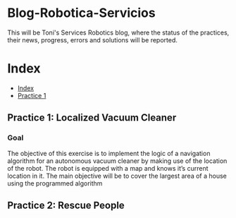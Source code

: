 # Blog-Robotica-Servicios
This will be Toni's Services Robotics blog, where the status of the practices, their news, progress, errors and solutions will be reported.

# Index

* [Index][Ind]
* [Practice 1][p1]

[Ind]: https://github.com/ToniLMM/Robotica_Servicios/blob/main/README.md#index
[p1]: https://github.com/ToniLMM/Robotica_Servicios/blob/main/README.md#practice-1-localized-vacuum-cleaner
[p2]: https://github.com/ToniLMM/Robotica_Servicios/blob/main/README.md#practice-2-rescue-people

## Practice 1: Localized Vacuum Cleaner

### Goal

The objective of this exercise is to implement the logic of a navigation algorithm for an autonomous vacuum cleaner by making use of the location of the robot. The robot is equipped with a map and knows it’s current location in it. The main objective will be to cover the largest area of ​​a house using the programmed algorithm


## Practice 2: Rescue People
